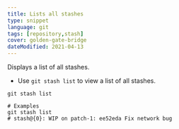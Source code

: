 ```yaml
---
title: Lists all stashes
type: snippet
language: git
tags: [repository,stash]
cover: golden-gate-bridge
dateModified: 2021-04-13
---
```


Displays a list of all stashes.

- Use `git stash list` to view a list of all stashes.

```shell
git stash list

# Examples
git stash list
# stash@{0}: WIP on patch-1: ee52eda Fix network bug
```
